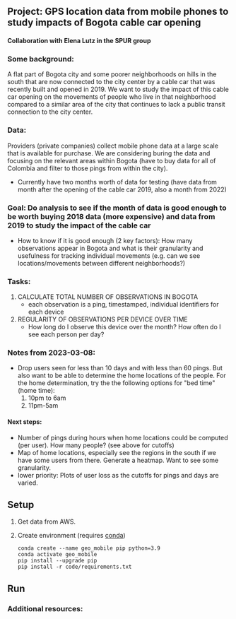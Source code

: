 ## Project: GPS location data from mobile phones to study impacts of Bogota cable car opening

#### Collaboration with Elena Lutz in the SPUR group

### Some background: 
A flat part of Bogota city and some poorer neighborhoods on hills in the south that are now connected to the city center by a cable car that was recently built and opened in 2019. We want to study the impact of this cable car opening on the movements of people who live in that neighborhood compared to a similar area of the city that continues to lack a public transit connection to the city center. 

### Data:
Providers (private companies) collect mobile phone data at a large scale that is available for purchase. We are considering buring the data and focusing on the relevant areas within Bogota (have to buy data for all of Colombia and filter to those pings from within the city).
- Currently have two months worth of data for testing (have data from month after the opening of the cable car 2019, also a month from 2022)

### Goal: Do analysis to see if the month of data is good enough to be worth buying 2018 data (more expensive) and data from 2019 to study the impact of the cable car
- How to know if it is good enough (2 key factors): How many observations appear in Bogota and what is their granularity and usefulness for tracking individual movements (e.g. can we see locations/movements between different neighborhoods?)

### Tasks: 
1) CALCULATE TOTAL NUMBER OF OBSERVATIONS IN BOGOTA
    - each observation is a ping, timestamped, individual identifiers for each device
2) REGULARITY OF OBSERVATIONS PER DEVICE OVER TIME
    - How long do I observe this device over the month? How often do I see each person per day?

### Notes from 2023-03-08: 
- Drop users seen for less than 10 days and with less than 60 pings. But also want to be able to determine the home locations of the people. For the home determination, try the the following options for "bed time" (home time):
    1. 10pm to 6am 
    2. 11pm-5am

#### Next steps:
- Number of pings during hours when home locations could be computed (per user). How many people? (see above for cutoffs)
- Map of home locations, especially see the regions in the south if we have some users from there. Generate a heatmap. Want to see some granularity.
- lower priority: Plots of user loss as the cutoffs for pings and days are varied.

## Setup 
1) Get data from AWS.

2) Create environment (requires [conda](https://docs.conda.io/en/latest/)) 

    ```shell
    conda create --name geo_mobile pip python=3.9
    conda activate geo_mobile
    pip install --upgrade pip
    pip install -r code/requirements.txt
    ```

## Run


### Additional resources: 
